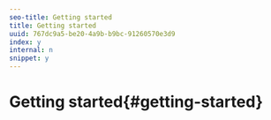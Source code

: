 ```yaml
---
seo-title: Getting started
title: Getting started
uuid: 767dc9a5-be20-4a9b-b9bc-91260570e3d9
index: y
internal: n
snippet: y
---
```


# Getting started{#getting-started}

